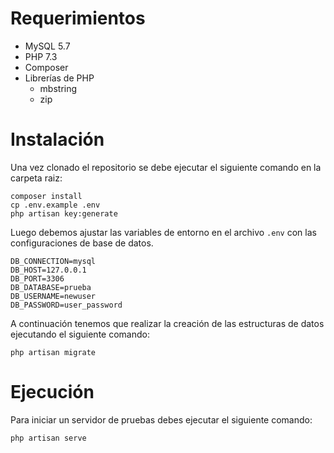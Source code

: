 # Requerimientos

- MySQL 5.7
- PHP 7.3
- Composer
- Librerías de PHP
  - mbstring
  - zip
  
# Instalación

Una vez clonado el repositorio se debe ejecutar el siguiente comando en la carpeta raiz:

```
composer install
cp .env.example .env
php artisan key:generate
```

Luego debemos ajustar las variables de entorno en el archivo `.env` con las configuraciones de base de datos.

```
DB_CONNECTION=mysql
DB_HOST=127.0.0.1
DB_PORT=3306
DB_DATABASE=prueba
DB_USERNAME=newuser
DB_PASSWORD=user_password
```

A continuación tenemos que realizar la creación de las estructuras de datos ejecutando el siguiente comando:

```
php artisan migrate
```

# Ejecución

Para iniciar un servidor de pruebas debes ejecutar el siguiente comando:

```
php artisan serve
```
